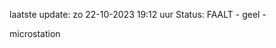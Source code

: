 laatste update: 
zo 22-10-2023 19:12   uur 
Status: FAALT - geel - 
<div class="service Y">microstation</div>